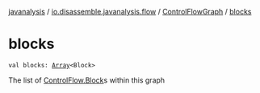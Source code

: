 [javanalysis](../../index.md) / [io.disassemble.javanalysis.flow](../index.md) / [ControlFlowGraph](index.md) / [blocks](./blocks.md)

# blocks

`val blocks: `[`Array`](https://kotlinlang.org/api/latest/jvm/stdlib/kotlin/-array/index.html)`<Block>`

The list of [ControlFlow.Block](#)s within this graph

